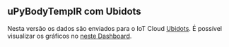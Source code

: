 ## uPyBodyTempIR com Ubidots

Nesta versão os dados são enviados para o IoT Cloud [Ubidots](https://industrial.ubidots.com/app/dashboards/public/dashboard/XbChZYTWOtOfqWi2M7fnbXHqSP0). É possível visualizar os gráficos no [neste Dashboard](https://industrial.ubidots.com/app/dashboards/public/dashboard/XbChZYTWOtOfqWi2M7fnbXHqSP0).